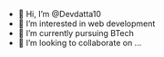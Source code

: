 - 👋 Hi, I’m @Devdatta10
- 👀 I’m interested in web development 
- 🌱 I’m currently pursuing BTech
- 💞️ I’m looking to collaborate on ...

<!---
Devdatta10/Devdatta10 is a ✨ special ✨ repository because its `README.md` (this file) appears on your GitHub profile.
You can click the Preview link to take a look at your changes.
--->
